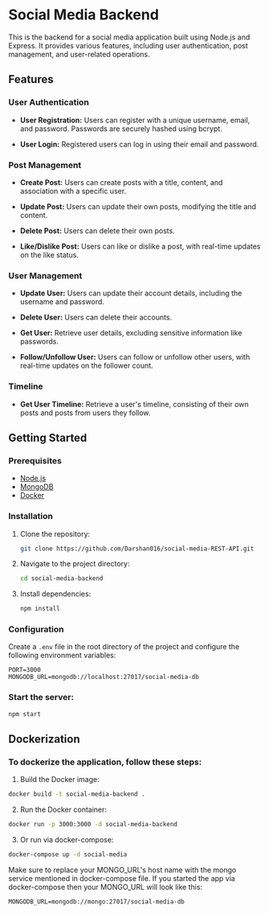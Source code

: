 # Social Media Backend

This is the backend for a social media application built using Node.js and Express. It provides various features, including user authentication, post management, and user-related operations.

## Features

### User Authentication

- **User Registration:** Users can register with a unique username, email, and password. Passwords are securely hashed using bcrypt.
  
- **User Login:** Registered users can log in using their email and password.

### Post Management

- **Create Post:** Users can create posts with a title, content, and association with a specific user.

- **Update Post:** Users can update their own posts, modifying the title and content.

- **Delete Post:** Users can delete their own posts.

- **Like/Dislike Post:** Users can like or dislike a post, with real-time updates on the like status.

### User Management

- **Update User:** Users can update their account details, including the username and password.

- **Delete User:** Users can delete their accounts.

- **Get User:** Retrieve user details, excluding sensitive information like passwords.

- **Follow/Unfollow User:** Users can follow or unfollow other users, with real-time updates on the follower count.

### Timeline

- **Get User Timeline:** Retrieve a user's timeline, consisting of their own posts and posts from users they follow.

## Getting Started

### Prerequisites

- [Node.js](https://nodejs.org/)
- [MongoDB](https://www.mongodb.com/try/download/community)
- [Docker](https://www.docker.com/get-started)

### Installation

1. Clone the repository:

   ```bash
   git clone https://github.com/Darshan016/social-media-REST-API.git

2. Navigate to the project directory:

    ```bash
    cd social-media-backend

3. Install dependencies:
    ```bash
    npm install

### Configuration

Create a `.env` file in the root directory of the project and configure the following environment variables:

```env
PORT=3000
MONGODB_URL=mongodb://localhost:27017/social-media-db
```

### Start the server:
```bash
npm start
```

## Dockerization

### To dockerize the application, follow these steps:

1. Build the Docker image:
```bash
docker build -t social-media-backend .
```

2. Run the Docker container:
```bash
docker run -p 3000:3000 -d social-media-backend
```
3. Or run via docker-compose:
```bash
docker-compose up -d social-media
```
Make sure to replace your MONGO_URL's host name with the mongo service mentioned in docker-compose file. If you started the app via docker-compose then your MONGO_URL will look like this:
```env
MONGODB_URL=mongodb://mongo:27017/social-media-db
```
